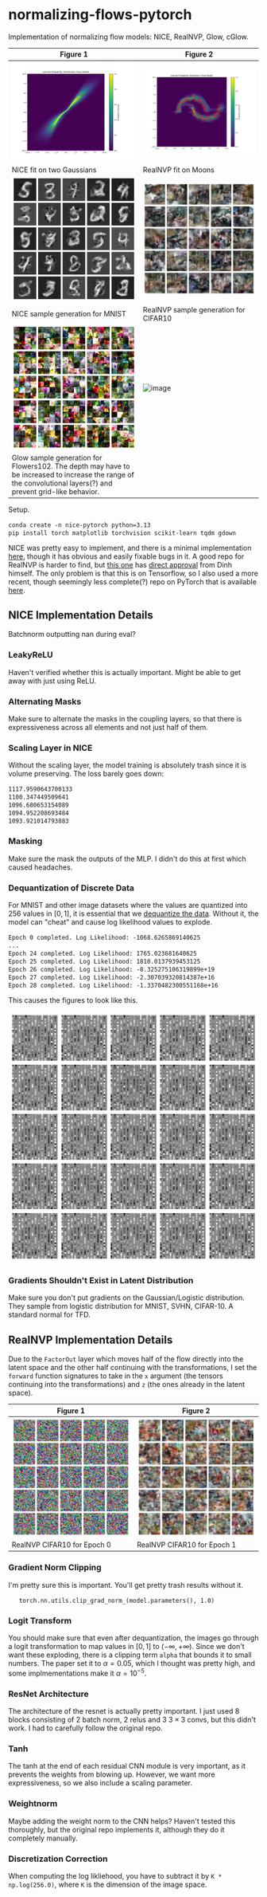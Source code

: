 # normalizing-flows-pytorch

Implementation of normalizing flow models: NICE, RealNVP, Glow, cGlow.

| Figure 1 | Figure 2 |
|----------|----------|
| ![image](fig/readme/two_gaussians.png) | ![image](fig/readme/moons.png) | 
| NICE fit on two Gaussians | RealNVP fit on Moons |
| ![image](fig/readme/nice_mnist.png) | ![image](fig/readme/realnvp_cifar10_ep40.png) |
| NICE sample generation for MNIST | RealNVP sample generation for CIFAR10 |
| ![image](fig/readme/glow_flowers_ep41.png) | ![image]() |
| Glow sample generation for Flowers102. The depth may have to be increased to increase the range of the convolutional layers(?) and prevent grid-like behavior. | |

Setup. 
```
conda create -n nice-pytorch python=3.13
pip install torch matplotlib torchvision scikit-learn tqdm gdown
``` 

NICE was pretty easy to implement, and there is a minimal implementation [here](https://github.com/DakshIdnani/pytorch-nice), though it has obvious and easily fixable bugs in it. A good repo for RealNVP is harder to find, but [this one](https://github.com/taesungp/real-nvp) has [direct approval](https://www.reddit.com/r/MachineLearning/comments/584z36/r_density_estimation_using_real_nvp_talk_at/) from Dinh himself. The only problem is that this is on Tensorflow, so I also used a more recent, though seemingly less complete(?) repo on PyTorch that is available [here](https://github.com/shirleyzhu233/realNVP). 

## NICE Implementation Details

   Batchnorm outputting nan during eval? 

### LeakyReLU 

   Haven't verified whether this is actually important. Might be able to get away with just using ReLU. 

### Alternating Masks 

   Make sure to alternate the masks in the coupling layers, so that there is expressiveness across all elements and not just half of them. 

### Scaling Layer in NICE

   Without the scaling layer, the model training is absolutely trash since it is volume preserving. The loss barely goes down: 
   ```
   1117.9590643700133
   1100.347449509641
   1096.680653154089
   1094.952208693484
   1093.921014793883
   ```

### Masking 

   Make sure the mask the outputs of the MLP. I didn't do this at first which caused headaches. 

### Dequantization of Discrete Data 

   For MNIST and other image datasets where the values are quantized into 256 values in $[0, 1]$, it is essential that we [dequantize the data](https://stats.stackexchange.com/questions/409284/why-does-discrete-data-distribution-has-differential-entropy-of-negative-infinit). Without it, the model can "cheat" and cause log likelihood values to explode. 
   ```
   Epoch 0 completed. Log Likelihood: -1068.6265869140625
   ...
   Epoch 24 completed. Log Likelihood: 1765.023681640625
   Epoch 25 completed. Log Likelihood: 1810.0137939453125
   Epoch 26 completed. Log Likelihood: -8.325275106319899e+19
   Epoch 27 completed. Log Likelihood: -2.307039320814387e+16
   Epoch 28 completed. Log Likelihood: -1.3370482300551168e+16
   ```

   This causes the figures to look like this. 

   ![image](fig/readme/err_sample.png)

### Gradients Shouldn't Exist in Latent Distribution  

   Make sure you don't put gradients on the Gaussian/Logistic distribution. 
   They sample from logistic distribution for MNIST, SVHN, CIFAR-10. A standard normal for TFD. 


## RealNVP Implementation Details 

   Due to the `FactorOut` layer which moves half of the flow directly into the latent space and the other half continuing with the transformations, I set the `forward` function signatures to take in the `x` argument (the tensors continuing into the transformations) and `z` (the ones already in the latent space). 

   | Figure 1 | Figure 2 |
   |----------|----------|
   | ![image](fig/readme/realnvp_cifar10_ep0.png) | ![image](fig/readme/realnvp_cifar10_ep1.png) | 
   | RealNVP CIFAR10 for Epoch 0 | RealNVP CIFAR10 for Epoch 1 |


### Gradient Norm Clipping 

   I'm pretty sure this is important. You'll get pretty trash results without it. 

   ```
      torch.nn.utils.clip_grad_norm_(model.parameters(), 1.0)
   ```
      
### Logit Transform 

   You should make sure that even after dequantization, the images go through a logit transformation to map values in $[0, 1]$ to $(-\infty, +\infty)$. Since we don't want these exploding, there is a clipping term `alpha` that bounds it to small numbers. The paper set it to $\alpha = 0.05$, which I thought was pretty high, and some implmementations make it $\alpha = 10^{-5}$. 

### ResNet Architecture 

   The architecture of the resnet is actually pretty important. I just used 8 blocks consisting of 2 batch norm, 2 relus and 3 $3 \times 3$ convs, but this didn't work. I had to carefully follow the original repo. 

### Tanh 

   The tanh at the end of each residual CNN module is very important, as it prevents the weights from blowing up. However, we want more expressiveness, so we also include a scaling parameter. 

### Weightnorm 

   Maybe adding the weight norm to the CNN helps? Haven't tested this thoroughly, but the original repo implements it, although they do it completely manually. 

### Discretization Correction 

   When computing the log likliehood, you have to subtract it by `K * np.log(256.0)`, where `K` is the dimension of the image space. 


